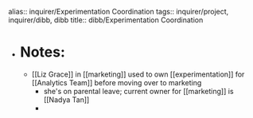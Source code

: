 alias:: inquirer/Experimentation Coordination
tags:: inquirer/project, inquirer/dibb, dibb
title:: dibb/Experimentation Coordination

- # Notes:
	- [[Liz Grace]] in [[marketing]] used to own [[experimentation]] for [[Analytics Team]] before moving over to marketing
		- she's on parental leave; current owner for [[marketing]] is [[Nadya Tan]]
		-
